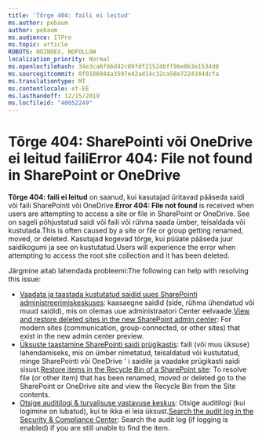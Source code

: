 ```yaml
---
title: 'Tõrge 404: faili ei leitud'
ms.author: pebaum
author: pebaum
ms.audience: ITPro
ms.topic: article
ROBOTS: NOINDEX, NOFOLLOW
localization_priority: Normal
ms.openlocfilehash: 34e3ca6f66d42c89fdf21524bff96e0b3e1534d8
ms.sourcegitcommit: 0f0186044a3597e42ad14c32ca58e7224344dcfa
ms.translationtype: MT
ms.contentlocale: et-EE
ms.lasthandoff: 12/15/2019
ms.locfileid: "40052249"
---
```

# <a name="error-404-file-not-found-in-sharepoint-or-onedrive"></a><span data-ttu-id="26ba7-102">Tõrge 404: SharePointi või OneDrive ei leitud faili</span><span class="sxs-lookup"><span data-stu-id="26ba7-102">Error 404: File not found in SharePoint or OneDrive</span></span>

<span data-ttu-id="26ba7-103">**Tõrge 404: faili ei leitud** on saanud, kui kasutajad üritavad pääseda saidi või faili SharePointi või OneDrive.</span><span class="sxs-lookup"><span data-stu-id="26ba7-103">**Error 404: File not found** is received when users are attempting to access a site or file in SharePoint or OneDrive.</span></span> <span data-ttu-id="26ba7-104">See on sageli põhjustatud saidi või faili või rühma saada ümber, teisaldada või kustutada.</span><span class="sxs-lookup"><span data-stu-id="26ba7-104">This is often caused by a site or file or group getting renamed, moved, or deleted.</span></span>
<span data-ttu-id="26ba7-105">Kasutajad kogevad tõrge, kui püüate pääseda juur saidikogumi ja see on kustutatud.</span><span class="sxs-lookup"><span data-stu-id="26ba7-105">Users will experience the error when attempting to access the root site collection and it has been deleted.</span></span>

<span data-ttu-id="26ba7-106">Järgmine aitab lahendada probleemi:</span><span class="sxs-lookup"><span data-stu-id="26ba7-106">The following can help with resolving this issue:</span></span>
- <span data-ttu-id="26ba7-107">[Vaadata ja taastada kustutatud saidid uues SharePointi administreerimiskeskuses](https://docs.microsoft.com/sharepoint/view-and-restore-deleted-sites-in-new-admin-center): kaasaegne saidid (side, rühma ühendatud või muud saidid), mis on olemas uue administraatori Center eelvaade.</span><span class="sxs-lookup"><span data-stu-id="26ba7-107">[View and restore deleted sites in the new SharePoint admin center](https://docs.microsoft.com/sharepoint/view-and-restore-deleted-sites-in-new-admin-center):  For modern sites (communication, group-connected, or other sites) that exist in the new admin center preview.</span></span>
- <span data-ttu-id="26ba7-108">[Üksuste taastamine SharePointi saidi prügikastis](https://support.office.com/article/Restore-items-in-the-Recycle-Bin-of-a-SharePoint-site-6df466b6-55f2-4898-8d6e-c0dff851a0be): faili (või muu üksuse) lahendamiseks, mis on ümber nimetatud, teisaldatud või kustutatud, minge SharePointi või OneDrive ' i saidile ja vaadake prügikasti saidi sisust.</span><span class="sxs-lookup"><span data-stu-id="26ba7-108">[Restore items in the Recycle Bin of a SharePoint site](https://support.office.com/article/Restore-items-in-the-Recycle-Bin-of-a-SharePoint-site-6df466b6-55f2-4898-8d6e-c0dff851a0be):  To resolve file (or other item) that has been renamed, moved or deleted go to the SharePoint or OneDrive site and view the Recycle Bin from the Site contents.</span></span>
- <span data-ttu-id="26ba7-109">[Otsige auditilogi &amp; turvalisuse vastavuse keskus](https://docs.microsoft.com/office365/securitycompliance/search-the-audit-log-in-security-and-compliance): Otsige auditilogi (kui logimine on lubatud), kui te ikka ei leia üksust.</span><span class="sxs-lookup"><span data-stu-id="26ba7-109">[Search the audit log in the Security &amp; Compliance Center](https://docs.microsoft.com/office365/securitycompliance/search-the-audit-log-in-security-and-compliance):  Search the audit log (if logging is enabled) if you are still unable to find the item.</span></span>